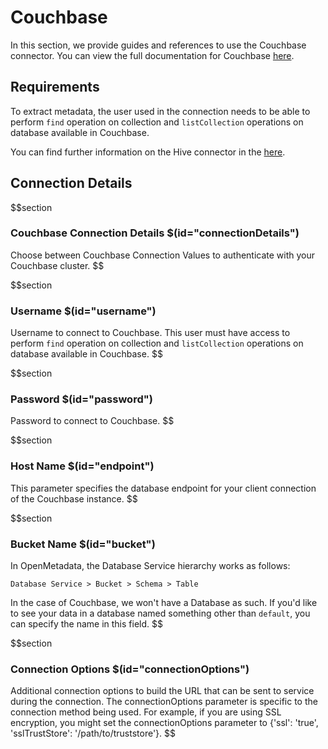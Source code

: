 # Couchbase
In this section, we provide guides and references to use the Couchbase connector. You can view the full documentation for Couchbase [here](https://docs.open-metadata.org/connectors/database/couchbase).

## Requirements
To extract metadata, the user used in the connection needs to be able to perform `find` operation on collection and `listCollection` operations on database available in Couchbase.

You can find further information on the Hive connector in the [here](https://docs.open-metadata.org/connectors/database/couchbase).

## Connection Details

$$section
### Couchbase Connection Details $(id="connectionDetails")

Choose between Couchbase Connection Values to authenticate with your Couchbase cluster.
$$

$$section
### Username $(id="username")
Username to connect to Couchbase. This user must have access to perform `find` operation on collection and `listCollection` operations on database available in Couchbase.
$$

$$section
### Password $(id="password")
Password to connect to Couchbase.
$$

$$section
### Host Name $(id="endpoint")

This parameter specifies the database endpoint for your client connection of the Couchbase instance.
$$

$$section
### Bucket Name $(id="bucket")
In OpenMetadata, the Database Service hierarchy works as follows:
```
Database Service > Bucket > Schema > Table
```
In the case of Couchbase, we won't have a Database as such. If you'd like to see your data in a database named something other than `default`, you can specify the name in this field.
$$

$$section
### Connection Options $(id="connectionOptions")
Additional connection options to build the URL that can be sent to service during the connection. The connectionOptions parameter is specific to the connection method being used. For example, if you are using SSL encryption, you might set the connectionOptions parameter to {'ssl': 'true', 'sslTrustStore': '/path/to/truststore'}.
$$
